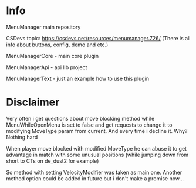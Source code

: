 # Info

MenuManager main repository

CSDevs topic: https://csdevs.net/resources/menumanager.726/ (There is all info about buttons, config, demo and etc.)


MenuManagerCore - main core plugin

MenuManagerApi - api lib project

MenuManagerText - just an example how to use this plugin

# Disclaimer

Very often i get questions about move blocking method while MenuWhileOpenMenu is set to false and get requests to change it to modifying MoveType param from current. And every time i decline it. Why? Nothing hard

When player move blocked with modified MoveType he can abuse it to get advantage in match with some unusual positions (while jumping down from short to CTs on de_dust2 for example)

So method with setting VelocityModifier was taken as main one. Another method option could be added in future but i don't make a promise now...
